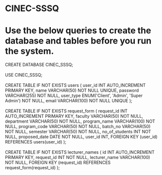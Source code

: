 # CINEC-SSSQ

<h1>Use the below queries to create the database and tables before you run the system.</h1>
CREATE DATABASE CINEC_SSSQ;
<br>
<br>
USE CINEC_SSSQ;
<br>
<br>
CREATE TABLE IF NOT EXISTS users (
    user_id INT AUTO_INCREMENT PRIMARY KEY,
	name VARCHAR(50) NOT NULL UNIQUE,
    password VARCHAR(255) NOT NULL,
    user_type ENUM('Client', 'Admin', 'Super Admin') NOT NULL,
    email VARCHAR(100) NOT NULL UNIQUE
);
<br>
<br>
CREATE TABLE IF NOT EXISTS request_form (
    request_id INT AUTO_INCREMENT PRIMARY KEY,
    faculty VARCHAR(50) NOT NULL,
    department VARCHAR(50) NOT NULL,
    program_name VARCHAR(100) NOT NULL,
    program_code VARCHAR(50) NOT NULL,
    batch_no VARCHAR(50) NOT NULL,
    semester VARCHAR(50) NOT NULL,
    no_of_students INT NOT NULL,
    proposed_date DATE NOT NULL,
    user_id INT,
    FOREIGN KEY (user_id) REFERENCES users(user_id)
);
<br>
<br>
CREATE TABLE IF NOT EXISTS lecturer_names (
    id INT AUTO_INCREMENT PRIMARY KEY,
    request_id INT NOT NULL,
    lecturer_name VARCHAR(100) NOT NULL,
    FOREIGN KEY (request_id) REFERENCES request_form(request_id)
);
